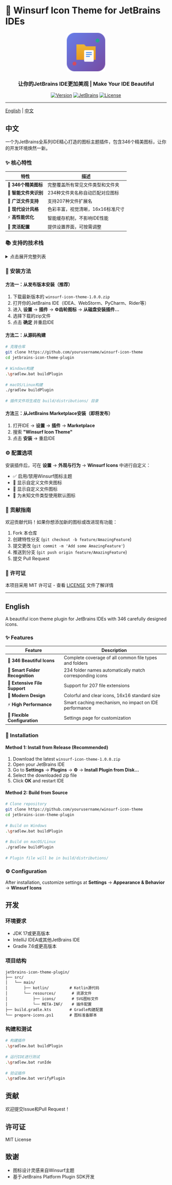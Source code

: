 # 🎨 Winsurf Icon Theme for JetBrains IDEs

<div align="center">
  <img src="src/main/resources/META-INF/pluginIcon.svg" alt="Winsurf Icon Theme Logo" width="120" height="120">
  
  <h3>让你的JetBrains IDE更加美观 | Make Your IDE Beautiful</h3>
  
  [![Version](https://img.shields.io/badge/version-1.0.0-blue.svg)](https://github.com/yourusername/winsurf-icon-theme)
  [![JetBrains](https://img.shields.io/badge/JetBrains-2023.3+-orange.svg)](https://www.jetbrains.com/)
  [![License](https://img.shields.io/badge/license-MIT-green.svg)](LICENSE)
</div>

---

[English](#english) | [中文](#中文)

## 中文

一个为JetBrains全系列IDE精心打造的图标主题插件，包含346个精美图标，让你的开发环境焕然一新。

### ✨ 核心特性

| 特性 | 描述 |
|------|------|
| 🎯 **346个精美图标** | 完整覆盖所有常见文件类型和文件夹 |
| 📁 **智能文件夹识别** | 234种文件夹名称自动匹配对应图标 |
| 📄 **广泛文件支持** | 支持207种文件扩展名 |
| 🎨 **现代设计风格** | 色彩丰富，视觉清晰，16x16标准尺寸 |
| ⚡ **高性能优化** | 智能缓存机制，不影响IDE性能 |
| 🔧 **灵活配置** | 提供设置界面，可按需调整 |

### 📚 支持的技术栈

<details>
<summary>点击展开完整列表</summary>

#### 编程语言（40+种）
- **主流语言**：Java, Kotlin, Python, JavaScript, TypeScript, Go, Rust
- **系统语言**：C, C++, C#, Objective-C, Swift
- **脚本语言**：Ruby, PHP, Perl, Lua, Shell, PowerShell
- **函数式**：Haskell, Scala, Clojure, Erlang, Elixir, F#
- **新兴语言**：Zig, V, Nim, Crystal, Gleam

#### Web技术
- **框架**：React, Vue, Angular, Svelte, Astro, Next.js, Nuxt.js
- **样式**：CSS, SCSS, Less, Stylus, PostCSS, Tailwind
- **模板**：HTML, Pug, EJS, Handlebars, Liquid

#### 构建工具
- **打包**：Webpack, Vite, Rollup, Parcel, ESBuild
- **任务**：Gradle, Maven, Make, CMake, Bazel
- **容器**：Docker, Kubernetes, Docker Compose

#### 数据库
- SQL, MongoDB, PostgreSQL, MySQL, SQLite
- Prisma, Drizzle, TypeORM

#### 云服务
- Firebase, Supabase, Vercel, Netlify, AWS, Azure

</details>

### 🚀 安装方法

#### 方法一：从发布版本安装（推荐）

1. 下载最新版本的 `winsurf-icon-theme-1.0.0.zip`
2. 打开你的JetBrains IDE（IDEA、WebStorm、PyCharm、Rider等）
3. 进入 **设置** → **插件** → **⚙️齿轮图标** → **从磁盘安装插件...**
4. 选择下载的zip文件
5. 点击 **确定** 并重启IDE

#### 方法二：从源码构建

```bash
# 克隆仓库
git clone https://github.com/yourusername/winsurf-icon-theme
cd jetbrains-icon-theme-plugin

# Windows构建
.\gradlew.bat buildPlugin

# macOS/Linux构建
./gradlew buildPlugin

# 插件文件将生成在 build/distributions/ 目录
```

#### 方法三：从JetBrains Marketplace安装（即将发布）

1. 打开IDE → **设置** → **插件** → **Marketplace**
2. 搜索 **"Winsurf Icon Theme"**
3. 点击 **安装** → 重启IDE

### ⚙️ 配置选项

安装插件后，可在 **设置** → **外观与行为** → **Winsurf Icons** 中进行自定义：

- ✅ 启用/禁用Winsurf图标主题
- 📁 显示自定义文件夹图标
- 📄 显示自定义文件图标
- 🔄 为未知文件类型使用默认图标

### 🤝 贡献指南

欢迎贡献代码！如果你想添加新的图标或改进现有功能：

1. Fork 本仓库
2. 创建特性分支 (`git checkout -b feature/AmazingFeature`)
3. 提交更改 (`git commit -m 'Add some AmazingFeature'`)
4. 推送到分支 (`git push origin feature/AmazingFeature`)
5. 提交 Pull Request

### 📝 许可证

本项目采用 MIT 许可证 - 查看 [LICENSE](LICENSE) 文件了解详情

---

## English

A beautiful icon theme plugin for JetBrains IDEs with 346 carefully designed icons.

### ✨ Features

| Feature | Description |
|---------|-------------|
| 🎯 **346 Beautiful Icons** | Complete coverage of all common file types and folders |
| 📁 **Smart Folder Recognition** | 234 folder names automatically match corresponding icons |
| 📄 **Extensive File Support** | Support for 207 file extensions |
| 🎨 **Modern Design** | Colorful and clear icons, 16x16 standard size |
| ⚡ **High Performance** | Smart caching mechanism, no impact on IDE performance |
| 🔧 **Flexible Configuration** | Settings page for customization |

### 🚀 Installation

#### Method 1: Install from Release (Recommended)

1. Download the latest `winsurf-icon-theme-1.0.0.zip`
2. Open your JetBrains IDE
3. Go to **Settings** → **Plugins** → **⚙️** → **Install Plugin from Disk...**
4. Select the downloaded zip file
5. Click **OK** and restart IDE

#### Method 2: Build from Source

```bash
# Clone repository
git clone https://github.com/yourusername/winsurf-icon-theme
cd jetbrains-icon-theme-plugin

# Build on Windows
.\gradlew.bat buildPlugin

# Build on macOS/Linux
./gradlew buildPlugin

# Plugin file will be in build/distributions/
```

### ⚙️ Configuration

After installation, customize settings at **Settings** → **Appearance & Behavior** → **Winsurf Icons**

## 开发

### 环境要求

- JDK 17或更高版本
- IntelliJ IDEA或其他JetBrains IDE
- Gradle 7.6或更高版本

### 项目结构

```
jetbrains-icon-theme-plugin/
├── src/
│   └── main/
│       ├── kotlin/         # Kotlin源代码
│       └── resources/       # 资源文件
│           ├── icons/       # SVG图标文件
│           └── META-INF/    # 插件配置
├── build.gradle.kts        # Gradle构建配置
└── prepare-icons.ps1       # 图标准备脚本
```

### 构建和测试

```bash
# 构建插件
.\gradlew.bat buildPlugin

# 运行IDE进行测试
.\gradlew.bat runIde

# 验证插件
.\gradlew.bat verifyPlugin
```

## 贡献

欢迎提交Issue和Pull Request！

## 许可证

MIT License

## 致谢

- 图标设计灵感来自Winsurf主题
- 基于JetBrains Platform Plugin SDK开发
